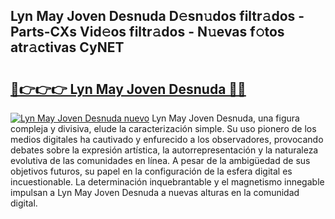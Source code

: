 ## Lyn May Joven Desnuda D𝚎sn𝚞dos filtr𝚊dos - Parts-CXs Vid𝚎os filtr𝚊dos - N𝚞evas f𝚘tos atr𝚊ctivas CyNET

# <h2><a href="http://mbadplm.tromn.icu/?c=Lyn+May+Joven+Desnuda">🔗👉👉👉 Lyn May Joven Desnuda 🔗🔗</a></h2>

[![Lyn May Joven Desnuda nuevo](https://i.imgur.com/pEAQMta.gif)](http://mbadplm.tromn.icu/?c=Lyn+May+Joven+Desnuda)
Lyn May Joven Desnuda, una figura compleja y divisiva, elude la caracterización simple. Su uso pionero de los medios digitales ha cautivado y enfurecido a los observadores, provocando debates sobre la expresión artística, la autorrepresentación y la naturaleza evolutiva de las comunidades en línea. A pesar de la ambigüedad de sus objetivos futuros, su papel en la configuración de la esfera digital es incuestionable. La determinación inquebrantable y el magnetismo innegable impulsan a Lyn May Joven Desnuda a nuevas alturas en la comunidad digital.
